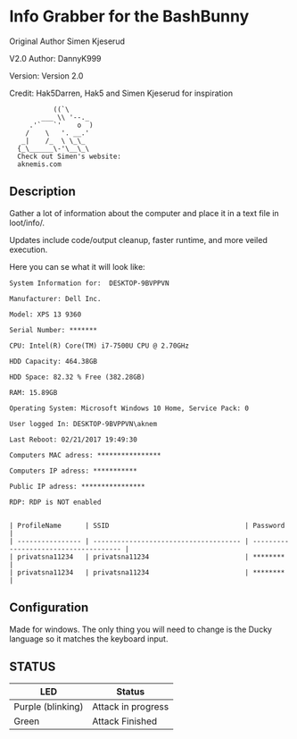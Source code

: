 # Info Grabber for the BashBunny

Original Author Simen Kjeserud

V2.0 Author: DannyK999

Version: Version 2.0

Credit: Hak5Darren, Hak5 and Simen Kjeserud for inspiration


               ((`\
            ___ \\ '--._
         .'`   `'    o  )
        /    \   '. __.'
       _|    /_  \ \_\_
      {_\______\-'\__\_\
	  Check out Simen's website:
	  aknemis.com

## Description

Gather a lot of information about the computer and place it in a text file in loot/info/.

Updates include code/output cleanup, faster runtime, and more veiled execution.

Here you can se what it will look like:


	System Information for:  DESKTOP-9BVPPVN

	Manufacturer: Dell Inc.

	Model: XPS 13 9360

	Serial Number: *******

	CPU: Intel(R) Core(TM) i7-7500U CPU @ 2.70GHz

	HDD Capacity: 464.38GB

	HDD Space: 82.32 % Free (382.28GB)
	
	RAM: 15.89GB

	Operating System: Microsoft Windows 10 Home, Service Pack: 0

	User logged In: DESKTOP-9BVPPVN\aknem

	Last Reboot: 02/21/2017 19:49:30

	Computers MAC adress: ****************

	Computers IP adress: ***********

	Public IP adress: ****************

	RDP: RDP is NOT enabled


	| ProfileName      | SSID                                  | Password                              |
	| ---------------- | ------------------------------------- | ------------------------------------- |
	| privatsna11234   | privatsna11234                        | ********                              |
	| privatsna11234   | privatsna11234                        | ********                              |



## Configuration

Made for windows. The only thing you will need to change is the Ducky language so it matches the keyboard input.

## STATUS

| LED              | Status                                |
| ---------------- | ------------------------------------- |
| Purple (blinking)| Attack in progress                    |
| Green            | Attack Finished                       |
